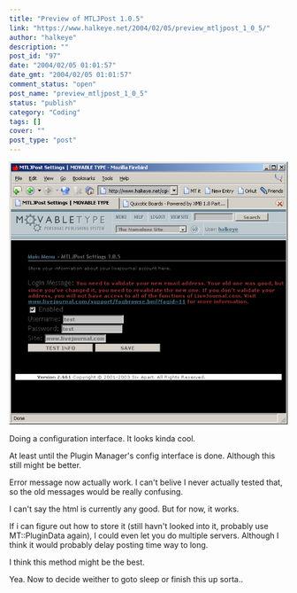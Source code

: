 ```yaml
---
title: "Preview of MTLJPost 1.0.5"
link: "https://www.halkeye.net/2004/02/05/preview_mtljpost_1_0_5/"
author: "halkeye"
description: ""
post_id: "97"
date: "2004/02/05 01:01:57"
date_gmt: "2004/02/05 01:01:57"
comment_status: "open"
post_name: "preview_mtljpost_1_0_5"
status: "publish"
category: "Coding"
tags: []
cover: ""
post_type: "post"
---
```


![](clp83.png)

Doing a configuration interface. It looks kinda cool.

At least until the Plugin Manager's config interface is done. Although this still might be better.

Error message now actually work. I can't belive I never actually tested that, so the old messages would be really confusing.

I can't say the html is currently any good. But for now, it works.

If i can figure out how to store it (still havn't looked into it, probably use MT::PluginData again), I could even let you do multiple servers. Although I think it would probably delay posting time way to long.

I think this method might be the best.

Yea. Now to decide weither to goto sleep or finish this up sorta..
